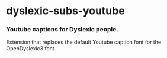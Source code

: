 # dyslexic-subs-youtube
### Youtube captions for Dyslexic people.
Extension that replaces the default Youtube caption font for the OpenDyslexic3 font.
